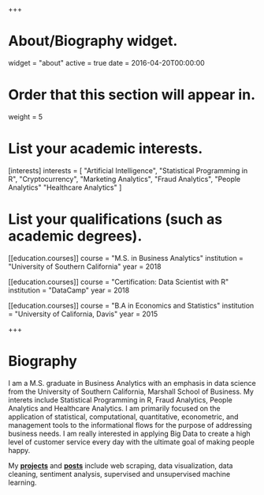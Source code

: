 +++
# About/Biography widget.
widget = "about"
active = true
date = 2016-04-20T00:00:00

# Order that this section will appear in.
weight = 5

# List your academic interests.
[interests]
  interests = [
    "Artificial Intelligence",
    "Statistical Programming in R",
    "Cryptocurrency",
    "Marketing Analytics",
    "Fraud Analytics",
    "People Analytics"
    "Healthcare Analytics"
  ]

# List your qualifications (such as academic degrees).
[[education.courses]]
  course = "M.S. in Business Analytics"
  institution = "University of Southern California"
  year = 2018

[[education.courses]]
  course = "Certification: Data Scientist with R"
  institution = "DataCamp"
  year = 2018

[[education.courses]]
  course = "B.A in Economics and Statistics"
  institution = "University of California, Davis"
  year = 2015
 
+++

# Biography

I am a M.S. graduate in Business Analytics with an emphasis in data science from the University of Southern California, Marshall School of Business. My interets include Statistical Programming in R, Fraud Analytics, People Analytics and Healthcare Analytics. I am primarily focused on the application of statistical, computational, quantitative, econometric, and management tools to the informational flows for the purpose of addressing business needs. I am really interested in applying Big Data to create a high level of customer service every day with the ultimate goal of making people happy. 

My **<a href="#projects">projects</a>** and **<a href="#posts">posts</a>** include web scraping, data visualization, data cleaning, sentiment analysis, supervised and unsupervised machine learning.

